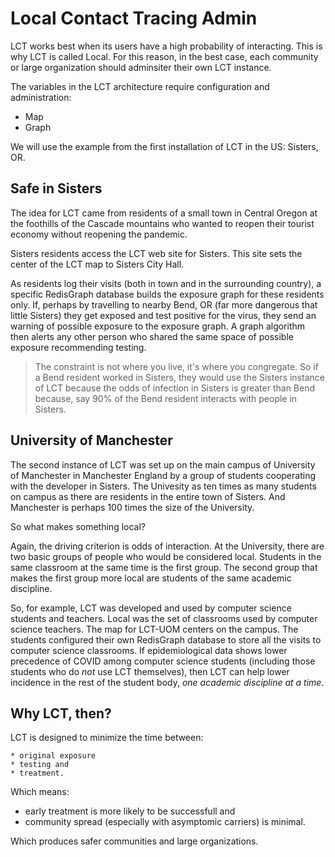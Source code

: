 # Local Contact Tracing Admin

LCT works best when its users have a high probability of interacting. This is why LCT is called Local. For this reason, in the best case, each community or large organization should adminsiter their own LCT instance.

The variables in the LCT architecture require configuration and administration:

* Map
* Graph

We will use the example from the first installation of LCT in the US: Sisters, OR.

## Safe in Sisters

The idea for LCT came from residents of a small town in Central Oregon at the foothills of the Cascade mountains who wanted to reopen their tourist economy without reopening the pandemic.

Sisters residents access the LCT web site for Sisters. This site sets the center of the LCT map to Sisters City Hall.

As residents log their visits (both in town and in the surrounding country), a specific RedisGraph database builds the exposure graph for these residents only. If, perhaps by travelling to nearby Bend, OR (far more dangerous that little Sisters) they get exposed and test positive for the virus, they send an warning of possible exposure to the exposure graph. A graph algorithm then alerts any other person who shared the same space of possible exposure recommending testing.

> The constraint is not where you live, it's where you congregate. So if a Bend resident worked in Sisters, they would use the Sisters instance of LCT because the odds of infection in Sisters is greater than Bend because, say 90% of the Bend resident interacts with people in Sisters.

## University of Manchester

The second instance of LCT was set up on the main campus of University of Manchester in Manchester England by a group of students cooperating with the developer in Sisters. The Univesity as ten times as many students on campus as there are residents in the entire town of Sisters. And Manchester is perhaps 100 times the size of the University.

So what makes something local?

Again, the driving criterion is odds of interaction. At the University, there are two basic groups of people who would be considered local. Students in the same classroom at the same time is the first group. The second group that makes the first group more local are students of the same academic discipline.

So, for example, LCT was developed and used by computer science students and teachers. Local was the set of classrooms used by computer science teachers. The map for LCT-UOM centers on the campus. The students configured their own RedisGraph database to store all the visits to computer science classrooms. If epidemiological data shows lower precedence of COVID among computer science students (including those students who do *not* use LCT themselves), then LCT can help lower incidence in the rest of the student body, *one academic discipline at a time*.

## Why LCT, then?

LCT is designed to minimize the time between:

    * original exposure
    * testing and 
    * treatment. 

Which means:

* early treatment is more likely to be successfull and
* community spread (especially with asymptomic carriers) is minimal.

Which produces safer communities and large organizations.

